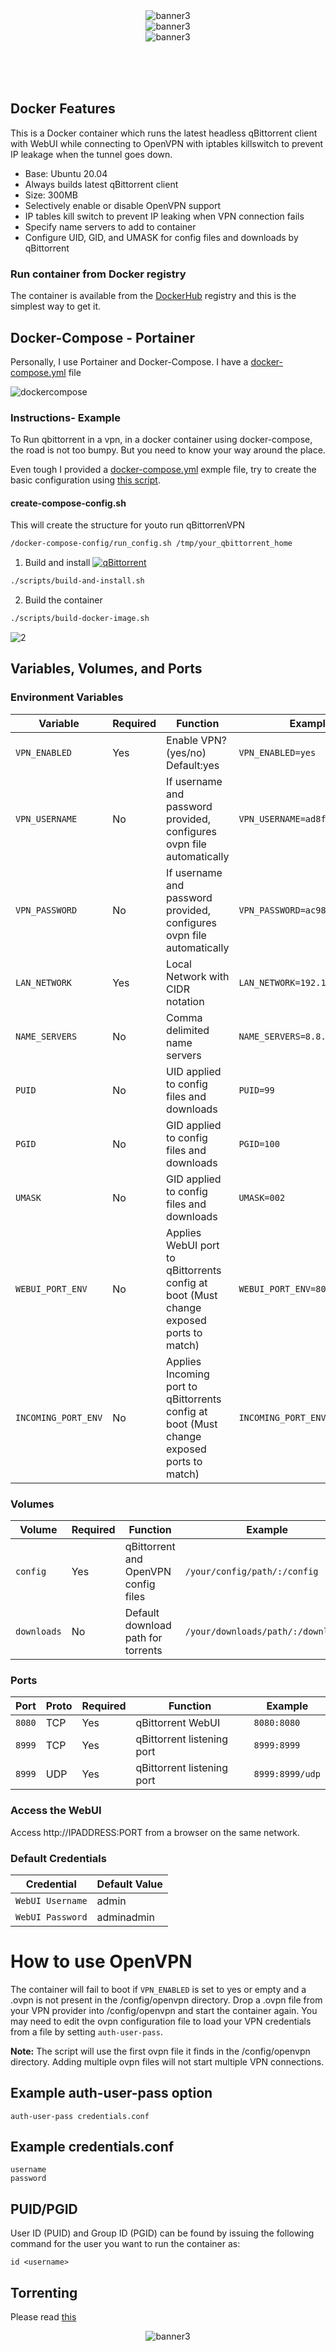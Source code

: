 <center><img src="doc/img/stay1.png" alt="banner3"></center>
<center><img src="doc/img/qbittorrentvpn.gif" alt="banner3"></center>

<center><img src="doc/img/logo_low.png" alt="banner3"></center>


<br><br><br>


## Docker Features

This is a Docker container which runs the latest headless qBittorrent client with WebUI while connecting to OpenVPN with iptables killswitch to prevent IP leakage when the tunnel goes down.

* Base: Ubuntu 20.04
* Always builds latest qBittorrent client
* Size: 300MB
* Selectively enable or disable OpenVPN support
* IP tables kill switch to prevent IP leaking when VPN connection fails
* Specify name servers to add to container
* Configure UID, GID, and UMASK for config files and downloads by qBittorrent

### Run container from Docker registry

The container is available from the [DockerHub](https://hub.docker.com/repository/docker/arsscriptum/qbittorrentvpn/general) registry and this is the simplest way to get it.


## Docker-Compose - Portainer

Personally, I use Portainer and Docker-Compose. I have a [docker-compose.yml](docker-compose.yml) file

![dockercompose](doc/img/docker-compose.png)


### Instructions- Example

To Run qbittorrent in a vpn, in a docker container using docker-compose, the road is not too bumpy. But you need to know your way around the place.

Even tough I provided a [docker-compose.yml](./docker-compose-config/docker-compose.yml) exmple file, try to create the basic configuration using [this script](./docker-compose-config/create-compose-config.sh).

#### create-compose-config.sh

This will create the structure for youto run qBittorrenVPN

```bash
/docker-compose-config/run_config.sh /tmp/your_qbittorrent_home
``` 




1. Build and install <a href="https://github.com/arsscriptum/qBittorrent"><img style="border-top:5px;" alt="qBittorrent" src="doc/img/qBittorrent1.png" ></a>

```bash
./scripts/build-and-install.sh
```

2. Build the container

```bash
./scripts/build-docker-image.sh
```

![2](doc/img/build-docker-image.png)



## Variables, Volumes, and Ports

### Environment Variables

| Variable | Required | Function | Example |
|----------|----------|----------|----------|
|`VPN_ENABLED`| Yes | Enable VPN? (yes/no) Default:yes|`VPN_ENABLED=yes`|
|`VPN_USERNAME`| No | If username and password provided, configures ovpn file automatically |`VPN_USERNAME=ad8f64c02a2de`|
|`VPN_PASSWORD`| No | If username and password provided, configures ovpn file automatically |`VPN_PASSWORD=ac98df79ed7fb`|
|`LAN_NETWORK`| Yes | Local Network with CIDR notation |`LAN_NETWORK=192.168.1.0/24`|
|`NAME_SERVERS`| No | Comma delimited name servers |`NAME_SERVERS=8.8.8.8,8.8.4.4`|
|`PUID`| No | UID applied to config files and downloads |`PUID=99`|
|`PGID`| No | GID applied to config files and downloads |`PGID=100`|
|`UMASK`| No | GID applied to config files and downloads |`UMASK=002`|
|`WEBUI_PORT_ENV`| No | Applies WebUI port to qBittorrents config at boot (Must change exposed ports to match)  |`WEBUI_PORT_ENV=8080`|
|`INCOMING_PORT_ENV`| No | Applies Incoming port to qBittorrents config at boot (Must change exposed ports to match) |`INCOMING_PORT_ENV=8999`|


### Volumes

| Volume | Required | Function | Example |
|----------|----------|----------|----------|
| `config` | Yes | qBittorrent and OpenVPN config files | `/your/config/path/:/config`|
| `downloads` | No | Default download path for torrents | `/your/downloads/path/:/downloads`|

### Ports
| Port | Proto | Required | Function | Example |
|----------|----------|----------|----------|----------|
| `8080` | TCP | Yes | qBittorrent WebUI | `8080:8080`|
| `8999` | TCP | Yes | qBittorrent listening port | `8999:8999`|
| `8999` | UDP | Yes | qBittorrent listening port | `8999:8999/udp`|

### Access the WebUI
Access http://IPADDRESS:PORT from a browser on the same network.

### Default Credentials

| Credential | Default Value |
|----------|----------|
|`WebUI Username`| admin |
|`WebUI Password`| adminadmin |



# How to use OpenVPN
The container will fail to boot if `VPN_ENABLED` is set to yes or empty and a .ovpn is not present in the /config/openvpn directory. Drop a .ovpn file from your VPN provider into /config/openvpn and start the container again. You may need to edit the ovpn configuration file to load your VPN credentials from a file by setting `auth-user-pass`.

**Note:** The script will use the first ovpn file it finds in the /config/openvpn directory. Adding multiple ovpn files will not start multiple VPN connections.

## Example auth-user-pass option
`auth-user-pass credentials.conf`

## Example credentials.conf
```
username
password
```

## PUID/PGID
User ID (PUID) and Group ID (PGID) can be found by issuing the following command for the user you want to run the container as:

```
id <username>
```


## Torrenting

Please read [this](doc/torrenting.md)


<center><img src="doc/img/banner3.jpg" alt="banner3"></center>